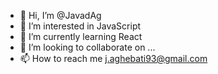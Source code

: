 - 👋 Hi, I’m @JavadAg
- 👀 I’m interested in JavaScript
- 🌱 I’m currently learning React 
- 💞️ I’m looking to collaborate on ...
- 📫 How to reach me j.aghebati93@gmail.com

<!---
JavadAg/JavadAg is a ✨ special ✨ repository because its `README.md` (this file) appears on your GitHub profile.
You can click the Preview link to take a look at your changes.
--->
